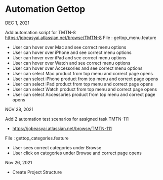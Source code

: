 # Automation Gettop

DEC 1, 2021

Add automation script for TMTN-8
https://jobeasyai.atlassian.net/browse/TMTN-8
File : gettop_menu.feature

- User can hover over Mac and see correct menu options
- User can hover over iPhone and see correct menu options
- User can hover over iPad and see correct menu options
- User can hover over Watch and see correct menu options
- User can hover over Accessories and see correct menu options
- User can select Mac product from top menu and correct page opens
- User can select iPhone product from top menu and correct page opens
- User can select iPad product from top menu and correct page opens
- User can select Watch product from top menu and correct page opens
- User can select Accessories product from top menu and correct page opens

NOV 28, 2021

Add 2 automation test scenarios for assigned task TMTN-111
- https://jobeasyai.atlassian.net/browse/TMTN-111

File : gettop_categories.feature
- User sees correct categories under Browse
- User click on categories under Browse and correct page opens


Nov 26, 2021
- Create Project Structure
